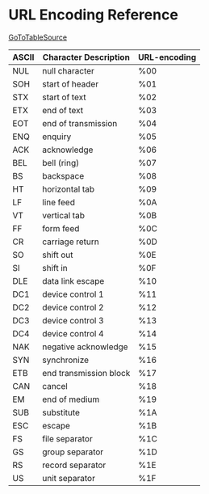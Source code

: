 # URL Encoding Reference

[GoToTableSource](https://www.w3schools.com/tags/ref_urlencode.ASP)

ASCII | Character Description  | URL-encoding
------|------------------------|-------------
NUL   | null character         | %00
SOH   | start of header        | %01
STX   | start of text          | %02
ETX   | end of text            | %03
EOT   | end of transmission    | %04
ENQ   | enquiry                | %05
ACK   | acknowledge            | %06
BEL   | bell (ring)            | %07
BS    | backspace              | %08
HT    | horizontal tab         | %09
LF    | line feed              | %0A
VT    | vertical tab           | %0B
FF    | form feed              | %0C
CR    | carriage return        | %0D
SO    | shift out              | %0E
SI    | shift in               | %0F
DLE   | data link escape       | %10
DC1   | device control 1       | %11
DC2   | device control 2       | %12
DC3   | device control 3       | %13
DC4   | device control 4       | %14
NAK   | negative acknowledge   | %15
SYN   | synchronize            | %16
ETB   | end transmission block | %17
CAN   | cancel                 | %18
EM    | end of medium          | %19
SUB   | substitute             | %1A
ESC   | escape                 | %1B
FS    | file separator         | %1C
GS    | group separator        | %1D
RS    | record separator       | %1E
US    | unit separator         | %1F
